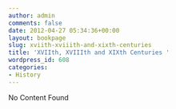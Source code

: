 ```yaml
---
author: admin
comments: false
date: 2012-04-27 05:34:36+00:00
layout: bookpage
slug: xviith-xviiith-and-xixth-centuries
title: 'XVIIth, XVIIIth and XIXth Centuries '
wordpress_id: 608
categories:
- History
---
```


No Content Found
